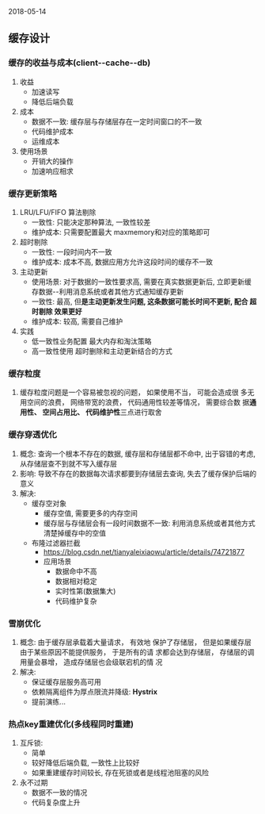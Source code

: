 2018-05-14

## 缓存设计


### 缓存的收益与成本(client--cache--db)
1. 收益
    - 加速读写
    - 降低后端负载
2. 成本
    - 数据不一致: 缓存层与存储层存在一定时间窗口的不一致 
    - 代码维护成本
    - 运维成本
3. 使用场景
    - 开销大的操作
    - 加速响应相求
    
### 缓存更新策略
1. LRU/LFU/FIFO 算法剔除
    - 一致性: 只能决定那种算法, 一致性较差
    - 维护成本: 只需要配置最大 maxmemory和对应的策略即可
2. 超时剔除
    - 一致性: 一段时间内不一致
    - 维护成本: 成本不高, 数据应用方允许这段时间的缓存不一致
3. 主动更新
    - 使用场景: 对于数据的一致性要求高, 需要在真实数据更新后, 立即更新缓存数据--利用消息系统或者其他方式通知缓存更新
    - 一致性: 最高, 但**是主动更新发生问题, 这条数据可能长时间不更新, 配合 超时剔除 效果更好**
    - 维护成本: 较高, 需要自己维护
4. 实践
    - 低一致性业务配置 最大内存和淘汰策略
    - 高一致性使用 超时删除和主动更新结合的方式
    
### 缓存粒度
1. 缓存粒度问题是一个容易被忽视的问题， 如果使用不当， 可能会造成很
   多无用空间的浪费， 网络带宽的浪费， 代码通用性较差等情况， 需要综合数
   据**通用性、 空间占用比、 代码维护性**三点进行取舍
   
### 缓存穿透优化
1. 概念: 查询一个根本不存在的数据, 缓存层和存储层都不命中, 出于容错的考虑, 从存储层查不到就不写入缓存层
2. 影响: 导致不存在的数据每次请求都要到存储层去查询, 失去了缓存保护后端的意义
3. 解决:
    - 缓存空对象
        - 缓存空值, 需要更多的内存空间
        - 缓存层与存储层会有一段时间数据不一致: 利用消息系统或者其他方式清楚掉缓存中的空值
    - 布隆过滤器拦截
        - https://blog.csdn.net/tianyaleixiaowu/article/details/74721877
        - 应用场景
            - 数据命中不高
            - 数据相对稳定
            - 实时性第(数据集大)
            - 代码维护复杂

### 雪崩优化
1. 概念: 由于缓存层承载着大量请求， 有效地
       保护了存储层， 但是如果缓存层由于某些原因不能提供服务， 于是所有的请
       求都会达到存储层， 存储层的调用量会暴增， 造成存储层也会级联宕机的情
       况
2. 解决:
    - 保证缓存层服务高可用
    - 依赖隔离组件为厚点限流并降级: **Hystrix**
    - 提前演练...

### 热点key重建优化(多线程同时重建)
1. 互斥锁: 
    - 简单
    - 较好降低后端负载, 一致性上比较好
    - 如果重建缓存时间较长, 存在死锁或者是线程池阻塞的风险
2. 永不过期
    - 数据不一致的情况
    - 代码复杂度上升